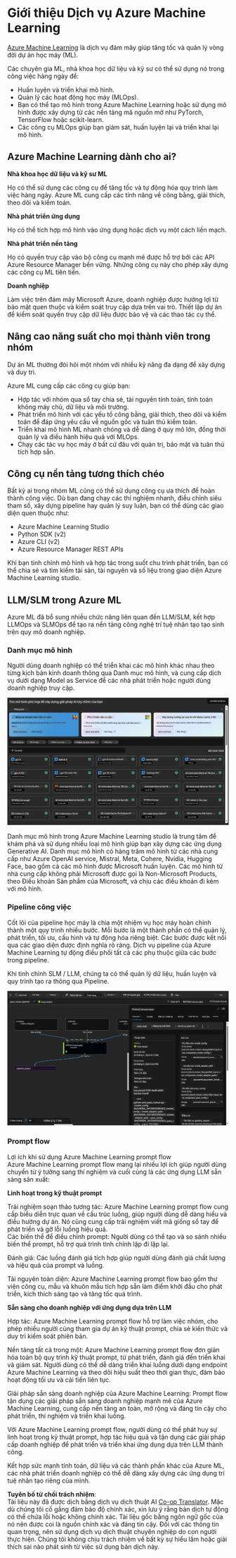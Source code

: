 <!--
CO_OP_TRANSLATOR_METADATA:
{
  "original_hash": "7fe541373802e33568e94e13226d463c",
  "translation_date": "2025-07-17T09:45:10+00:00",
  "source_file": "md/03.FineTuning/Introduce_AzureML.md",
  "language_code": "vi"
}
-->
# **Giới thiệu Dịch vụ Azure Machine Learning**

[Azure Machine Learning](https://ml.azure.com?WT.mc_id=aiml-138114-kinfeylo) là dịch vụ đám mây giúp tăng tốc và quản lý vòng đời dự án học máy (ML).

Các chuyên gia ML, nhà khoa học dữ liệu và kỹ sư có thể sử dụng nó trong công việc hàng ngày để:

- Huấn luyện và triển khai mô hình.
- Quản lý các hoạt động học máy (MLOps).
- Bạn có thể tạo mô hình trong Azure Machine Learning hoặc sử dụng mô hình được xây dựng từ các nền tảng mã nguồn mở như PyTorch, TensorFlow hoặc scikit-learn.
- Các công cụ MLOps giúp bạn giám sát, huấn luyện lại và triển khai lại mô hình.

## Azure Machine Learning dành cho ai?

**Nhà khoa học dữ liệu và kỹ sư ML**

Họ có thể sử dụng các công cụ để tăng tốc và tự động hóa quy trình làm việc hàng ngày.
Azure ML cung cấp các tính năng về công bằng, giải thích, theo dõi và kiểm toán.

**Nhà phát triển ứng dụng**

Họ có thể tích hợp mô hình vào ứng dụng hoặc dịch vụ một cách liền mạch.

**Nhà phát triển nền tảng**

Họ có quyền truy cập vào bộ công cụ mạnh mẽ được hỗ trợ bởi các API Azure Resource Manager bền vững.
Những công cụ này cho phép xây dựng các công cụ ML tiên tiến.

**Doanh nghiệp**

Làm việc trên đám mây Microsoft Azure, doanh nghiệp được hưởng lợi từ bảo mật quen thuộc và kiểm soát truy cập dựa trên vai trò.
Thiết lập dự án để kiểm soát quyền truy cập dữ liệu được bảo vệ và các thao tác cụ thể.

## Nâng cao năng suất cho mọi thành viên trong nhóm

Dự án ML thường đòi hỏi một nhóm với nhiều kỹ năng đa dạng để xây dựng và duy trì.

Azure ML cung cấp các công cụ giúp bạn:
- Hợp tác với nhóm qua sổ tay chia sẻ, tài nguyên tính toán, tính toán không máy chủ, dữ liệu và môi trường.
- Phát triển mô hình với các yếu tố công bằng, giải thích, theo dõi và kiểm toán để đáp ứng yêu cầu về nguồn gốc và tuân thủ kiểm toán.
- Triển khai mô hình ML nhanh chóng và dễ dàng ở quy mô lớn, đồng thời quản lý và điều hành hiệu quả với MLOps.
- Chạy các tác vụ học máy ở bất cứ đâu với quản trị, bảo mật và tuân thủ tích hợp sẵn.

## Công cụ nền tảng tương thích chéo

Bất kỳ ai trong nhóm ML cũng có thể sử dụng công cụ ưa thích để hoàn thành công việc.
Dù bạn đang chạy các thí nghiệm nhanh, điều chỉnh siêu tham số, xây dựng pipeline hay quản lý suy luận, bạn có thể dùng các giao diện quen thuộc như:
- Azure Machine Learning Studio
- Python SDK (v2)
- Azure CLI (v2)
- Azure Resource Manager REST APIs

Khi bạn tinh chỉnh mô hình và hợp tác trong suốt chu trình phát triển, bạn có thể chia sẻ và tìm kiếm tài sản, tài nguyên và số liệu trong giao diện Azure Machine Learning studio.

## **LLM/SLM trong Azure ML**

Azure ML đã bổ sung nhiều chức năng liên quan đến LLM/SLM, kết hợp LLMOps và SLMOps để tạo ra nền tảng công nghệ trí tuệ nhân tạo tạo sinh trên quy mô doanh nghiệp.

### **Danh mục mô hình**

Người dùng doanh nghiệp có thể triển khai các mô hình khác nhau theo từng kịch bản kinh doanh thông qua Danh mục mô hình, và cung cấp dịch vụ dưới dạng Model as Service để các nhà phát triển hoặc người dùng doanh nghiệp truy cập.

![models](../../../../translated_images/models.e6c7ff50a51806fd0bfd398477e3db3d5c3dc545cd7308344e448e0b8d8295a1.vi.png)

Danh mục mô hình trong Azure Machine Learning studio là trung tâm để khám phá và sử dụng nhiều loại mô hình giúp bạn xây dựng các ứng dụng Generative AI. Danh mục mô hình có hàng trăm mô hình từ các nhà cung cấp như Azure OpenAI service, Mistral, Meta, Cohere, Nvidia, Hugging Face, bao gồm cả các mô hình được Microsoft huấn luyện. Các mô hình từ nhà cung cấp không phải Microsoft được gọi là Non-Microsoft Products, theo Điều khoản Sản phẩm của Microsoft, và chịu các điều khoản đi kèm với mô hình.

### **Pipeline công việc**

Cốt lõi của pipeline học máy là chia một nhiệm vụ học máy hoàn chỉnh thành một quy trình nhiều bước. Mỗi bước là một thành phần có thể quản lý, phát triển, tối ưu, cấu hình và tự động hóa riêng biệt. Các bước được kết nối qua các giao diện được định nghĩa rõ ràng. Dịch vụ pipeline của Azure Machine Learning tự động điều phối tất cả các phụ thuộc giữa các bước trong pipeline.

Khi tinh chỉnh SLM / LLM, chúng ta có thể quản lý dữ liệu, huấn luyện và quy trình tạo ra thông qua Pipeline.

![finetuning](../../../../translated_images/finetuning.6559da198851fa523d94d6f0b9f271fa6e1bbac13db0024ebda43cb5348a4633.vi.png)

### **Prompt flow**

Lợi ích khi sử dụng Azure Machine Learning prompt flow  
Azure Machine Learning prompt flow mang lại nhiều lợi ích giúp người dùng chuyển từ ý tưởng sang thí nghiệm và cuối cùng là các ứng dụng LLM sẵn sàng sản xuất:

**Linh hoạt trong kỹ thuật prompt**

Trải nghiệm soạn thảo tương tác: Azure Machine Learning prompt flow cung cấp biểu diễn trực quan về cấu trúc luồng, giúp người dùng dễ dàng hiểu và điều hướng dự án. Nó cũng cung cấp trải nghiệm viết mã giống sổ tay để phát triển và gỡ lỗi luồng hiệu quả.  
Các biến thể để điều chỉnh prompt: Người dùng có thể tạo và so sánh nhiều biến thể prompt, hỗ trợ quá trình tinh chỉnh lặp đi lặp lại.

Đánh giá: Các luồng đánh giá tích hợp giúp người dùng đánh giá chất lượng và hiệu quả của prompt và luồng.

Tài nguyên toàn diện: Azure Machine Learning prompt flow bao gồm thư viện công cụ, mẫu và khuôn mẫu tích hợp sẵn làm điểm khởi đầu cho phát triển, kích thích sáng tạo và tăng tốc quá trình.

**Sẵn sàng cho doanh nghiệp với ứng dụng dựa trên LLM**

Hợp tác: Azure Machine Learning prompt flow hỗ trợ làm việc nhóm, cho phép nhiều người cùng tham gia dự án kỹ thuật prompt, chia sẻ kiến thức và duy trì kiểm soát phiên bản.

Nền tảng tất cả trong một: Azure Machine Learning prompt flow đơn giản hóa toàn bộ quy trình kỹ thuật prompt, từ phát triển, đánh giá đến triển khai và giám sát. Người dùng có thể dễ dàng triển khai luồng dưới dạng endpoint Azure Machine Learning và theo dõi hiệu suất theo thời gian thực, đảm bảo hoạt động tối ưu và cải tiến liên tục.

Giải pháp sẵn sàng doanh nghiệp của Azure Machine Learning: Prompt flow tận dụng các giải pháp sẵn sàng doanh nghiệp mạnh mẽ của Azure Machine Learning, cung cấp nền tảng an toàn, mở rộng và đáng tin cậy cho phát triển, thí nghiệm và triển khai luồng.

Với Azure Machine Learning prompt flow, người dùng có thể phát huy sự linh hoạt trong kỹ thuật prompt, hợp tác hiệu quả và tận dụng các giải pháp cấp doanh nghiệp để phát triển và triển khai ứng dụng dựa trên LLM thành công.

Kết hợp sức mạnh tính toán, dữ liệu và các thành phần khác của Azure ML, các nhà phát triển doanh nghiệp có thể dễ dàng xây dựng các ứng dụng trí tuệ nhân tạo riêng của mình.

**Tuyên bố từ chối trách nhiệm**:  
Tài liệu này đã được dịch bằng dịch vụ dịch thuật AI [Co-op Translator](https://github.com/Azure/co-op-translator). Mặc dù chúng tôi cố gắng đảm bảo độ chính xác, xin lưu ý rằng bản dịch tự động có thể chứa lỗi hoặc không chính xác. Tài liệu gốc bằng ngôn ngữ gốc của nó nên được coi là nguồn chính xác và đáng tin cậy. Đối với các thông tin quan trọng, nên sử dụng dịch vụ dịch thuật chuyên nghiệp do con người thực hiện. Chúng tôi không chịu trách nhiệm về bất kỳ sự hiểu lầm hoặc giải thích sai nào phát sinh từ việc sử dụng bản dịch này.